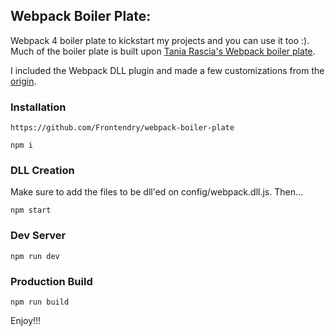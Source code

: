 ## Webpack Boiler Plate:

Webpack 4 boiler plate to kickstart my projects and you can use it too :). Much of the boiler plate is built upon [Tania Rascia's Webpack boiler plate](https://github.com/taniarascia/webpack-boilerplate).

I included the Webpack DLL plugin and made a few customizations from the [origin](https://github.com/taniarascia/webpack-boilerplate).

### Installation

```
https://github.com/Frontendry/webpack-boiler-plate

npm i

```

### DLL Creation

Make sure to add the files to be dll'ed on config/webpack.dll.js. Then...

```
npm start

```

### Dev Server

```
npm run dev

```

### Production Build

```
npm run build

```

Enjoy!!!
